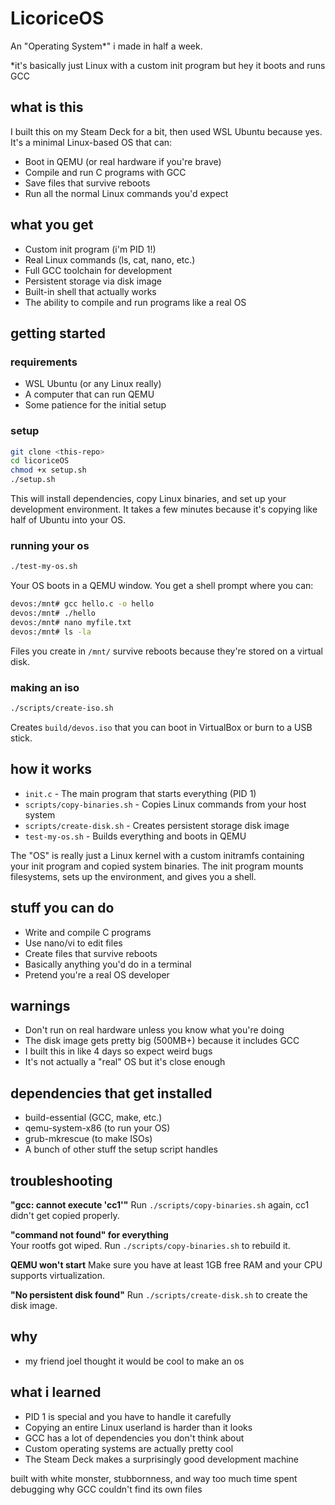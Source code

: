# LicoriceOS
An "Operating System*" i made in half a week.

*it's basically just Linux with a custom init program but hey it boots and runs GCC

## what is this
I built this on my Steam Deck for a bit, then used WSL Ubuntu because yes. It's a minimal Linux-based OS that can:
- Boot in QEMU (or real hardware if you're brave)
- Compile and run C programs with GCC
- Save files that survive reboots
- Run all the normal Linux commands you'd expect

## what you get
- Custom init program (i'm PID 1!)
- Real Linux commands (ls, cat, nano, etc.)  
- Full GCC toolchain for development
- Persistent storage via disk image
- Built-in shell that actually works
- The ability to compile and run programs like a real OS

## getting started

### requirements
- WSL Ubuntu (or any Linux really)
- A computer that can run QEMU
- Some patience for the initial setup

### setup
```bash
git clone <this-repo>
cd licoriceOS
chmod +x setup.sh
./setup.sh
```

This will install dependencies, copy Linux binaries, and set up your development environment. It takes a few minutes because it's copying like half of Ubuntu into your OS.

### running your os
```bash
./test-my-os.sh
```

Your OS boots in a QEMU window. You get a shell prompt where you can:
```bash
devos:/mnt# gcc hello.c -o hello
devos:/mnt# ./hello
devos:/mnt# nano myfile.txt
devos:/mnt# ls -la
```

Files you create in `/mnt/` survive reboots because they're stored on a virtual disk.

### making an iso
```bash
./scripts/create-iso.sh
```

Creates `build/devos.iso` that you can boot in VirtualBox or burn to a USB stick.

## how it works
- `init.c` - The main program that starts everything (PID 1)
- `scripts/copy-binaries.sh` - Copies Linux commands from your host system
- `scripts/create-disk.sh` - Creates persistent storage disk image
- `test-my-os.sh` - Builds everything and boots in QEMU

The "OS" is really just a Linux kernel with a custom initramfs containing your init program and copied system binaries. The init program mounts filesystems, sets up the environment, and gives you a shell.

## stuff you can do
- Write and compile C programs
- Use nano/vi to edit files  
- Create files that survive reboots
- Basically anything you'd do in a terminal
- Pretend you're a real OS developer

## warnings
- Don't run on real hardware unless you know what you're doing
- The disk image gets pretty big (500MB+) because it includes GCC
- I built this in like 4 days so expect weird bugs
- It's not actually a "real" OS but it's close enough

## dependencies that get installed
- build-essential (GCC, make, etc.)
- qemu-system-x86 (to run your OS)
- grub-mkrescue (to make ISOs)
- A bunch of other stuff the setup script handles

## troubleshooting

**"gcc: cannot execute 'cc1'"**
Run `./scripts/copy-binaries.sh` again, cc1 didn't get copied properly.

**"command not found" for everything**  
Your rootfs got wiped. Run `./scripts/copy-binaries.sh` to rebuild it.

**QEMU won't start**
Make sure you have at least 1GB free RAM and your CPU supports virtualization.

**"No persistent disk found"**
Run `./scripts/create-disk.sh` to create the disk image.

## why
- my friend joel thought it would be cool to make an os

## what i learned
- PID 1 is special and you have to handle it carefully
- Copying an entire Linux userland is harder than it looks
- GCC has a lot of dependencies you don't think about
- Custom operating systems are actually pretty cool
- The Steam Deck makes a surprisingly good development machine

built with white monster, stubbornness, and way too much time spent debugging why GCC couldn't find its own files

